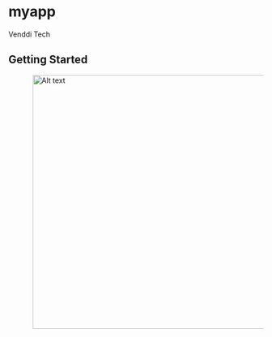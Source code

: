 # myapp

Venddi Tech

## Getting Started

<ul>
<ul> 
<img src="../images/output.jpg" alt="Alt text" title="test scenario 1"
width="600" 
     height="500">
</ul>
</ul>
